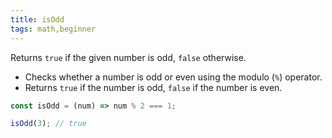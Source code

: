 ```yaml
---
title: isOdd
tags: math,beginner
---
```


Returns `true` if the given number is odd, `false` otherwise.

- Checks whether a number is odd or even using the modulo (`%`) operator.
- Returns `true` if the number is odd, `false` if the number is even.

```js
const isOdd = (num) => num % 2 === 1;
```

```js
isOdd(3); // true
```
